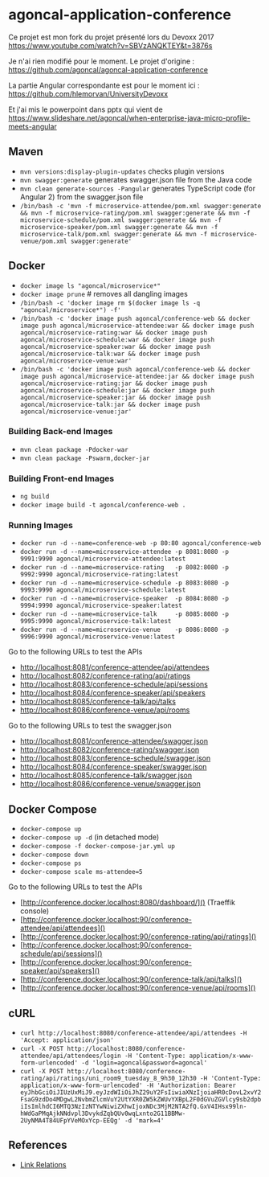 # agoncal-application-conference

Ce projet est mon fork du projet présenté lors du Devoxx 2017
https://www.youtube.com/watch?v=SBVzANQKTEY&t=3876s

Je n'ai rien modifié pour le moment.
Le projet d'origine :
https://github.com/agoncal/agoncal-application-conference

La partie Angular correspondante est pour le moment ici : https://github.com/hlemorvan/UniversityDevoxx

Et j'ai mis le powerpoint dans pptx qui vient de https://www.slideshare.net/agoncal/when-enterprise-java-micro-profile-meets-angular


## Maven

* `mvn versions:display-plugin-updates` checks plugin versions
* `mvn swagger:generate` generates swagger.json file from the Java code
* `mvn clean generate-sources -Pangular` generates TypeScript code (for Angular 2) from the swagger.json file
* `/bin/bash -c 'mvn -f microservice-attendee/pom.xml swagger:generate && mvn -f microservice-rating/pom.xml swagger:generate && mvn -f microservice-schedule/pom.xml swagger:generate && mvn -f microservice-speaker/pom.xml swagger:generate && mvn -f microservice-talk/pom.xml swagger:generate && mvn -f microservice-venue/pom.xml swagger:generate'`

## Docker

* `docker image ls "agoncal/microservice*"`
* `docker image prune`                            # removes all dangling images
* `/bin/bash -c 'docker image rm $(docker image ls -q "agoncal/microservice*") -f'`
* `/bin/bash -c 'docker image push agoncal/conference-web && docker image push agoncal/microservice-attendee:war && docker image push agoncal/microservice-rating:war && docker image push agoncal/microservice-schedule:war && docker image push agoncal/microservice-speaker:war && docker image push agoncal/microservice-talk:war && docker image push agoncal/microservice-venue:war'`
* `/bin/bash -c 'docker image push agoncal/conference-web && docker image push agoncal/microservice-attendee:jar && docker image push agoncal/microservice-rating:jar && docker image push agoncal/microservice-schedule:jar && docker image push agoncal/microservice-speaker:jar && docker image push agoncal/microservice-talk:jar && docker image push agoncal/microservice-venue:jar'`

### Building Back-end Images

* `mvn clean package -Pdocker-war`
* `mvn clean package -Pswarm,docker-jar`

### Building Front-end Images

* `ng build`
* `docker image build -t agoncal/conference-web .`

### Running Images

* `docker run -d --name=conference-web -p 80:80 agoncal/conference-web`
* `docker run -d --name=microservice-attendee -p 8081:8080 -p 9991:9990 agoncal/microservice-attendee:latest`
* `docker run -d --name=microservice-rating   -p 8082:8080 -p 9992:9990 agoncal/microservice-rating:latest`
* `docker run -d --name=microservice-schedule -p 8083:8080 -p 9993:9990 agoncal/microservice-schedule:latest`
* `docker run -d --name=microservice-speaker  -p 8084:8080 -p 9994:9990 agoncal/microservice-speaker:latest`
* `docker run -d --name=microservice-talk     -p 8085:8080 -p 9995:9990 agoncal/microservice-talk:latest`
* `docker run -d --name=microservice-venue    -p 8086:8080 -p 9996:9990 agoncal/microservice-venue:latest`

Go to the following URLs to test the APIs

* [http://localhost:8081/conference-attendee/api/attendees]()
* [http://localhost:8082/conference-rating/api/ratings]()
* [http://localhost:8083/conference-schedule/api/sessions]()
* [http://localhost:8084/conference-speaker/api/speakers]()
* [http://localhost:8085/conference-talk/api/talks]()
* [http://localhost:8086/conference-venue/api/rooms]()

Go to the following URLs to test the swagger.json

* [http://localhost:8081/conference-attendee/swagger.json]()
* [http://localhost:8082/conference-rating/swagger.json]()
* [http://localhost:8083/conference-schedule/swagger.json]()
* [http://localhost:8084/conference-speaker/swagger.json]()
* [http://localhost:8085/conference-talk/swagger.json]()
* [http://localhost:8086/conference-venue/swagger.json]()

## Docker Compose

* `docker-compose up`
* `docker-compose up -d` (in detached mode)
* `docker-compose -f docker-compose-jar.yml up`
* `docker-compose down`
* `docker-compose ps`
* `docker-compose scale ms-attendee=5`

Go to the following URLs to test the APIs

* [http://conference.docker.localhost:8080/dashboard/]() (Traeffik console)
* [http://conference.docker.localhost:90/conference-attendee/api/attendees]()
* [http://conference.docker.localhost:90/conference-rating/api/ratings]()
* [http://conference.docker.localhost:90/conference-schedule/api/sessions]()
* [http://conference.docker.localhost:90/conference-speaker/api/speakers]()
* [http://conference.docker.localhost:90/conference-talk/api/talks]()
* [http://conference.docker.localhost:90/conference-venue/api/rooms]()


## cURL

* `curl http://localhost:8080/conference-attendee/api/attendees -H 'Accept: application/json'` 
* `curl -X POST http://localhost:8080/conference-attendee/api/attendees/login -H 'Content-Type: application/x-www-form-urlencoded' -d 'login=agoncal&password=agoncal'`
* `curl -X POST http://localhost:8080/conference-rating/api/ratings/uni_room9_tuesday_8_9h30_12h30 -H 'Content-Type: application/x-www-form-urlencoded' -H 'Authorization: Bearer eyJhbGciOiJIUzUxMiJ9.eyJzdWIiOiJhZ29uY2FsIiwiaXNzIjoiaHR0cDovL2xvY2FsaG9zdDo4MDgwL2NvbmZlcmVuY2UtYXR0ZW5kZWUvYXBpL2F0dGVuZGVlcy9sb2dpbiIsImlhdCI6MTQ3NzIzNTYwNiwiZXhwIjoxNDc3MjM2NTA2fQ.GxV4IHsx99ln-hWdGaPMqAjkNNdvpl3DvykdZqbQUv0wqLxnto2G11BBMw-2UyNMA4T84UFpYVeMOxYcp-EEQg' -d 'mark=4'`

## References

* [Link Relations](http://www.iana.org/assignments/link-relations/link-relations.xml)
